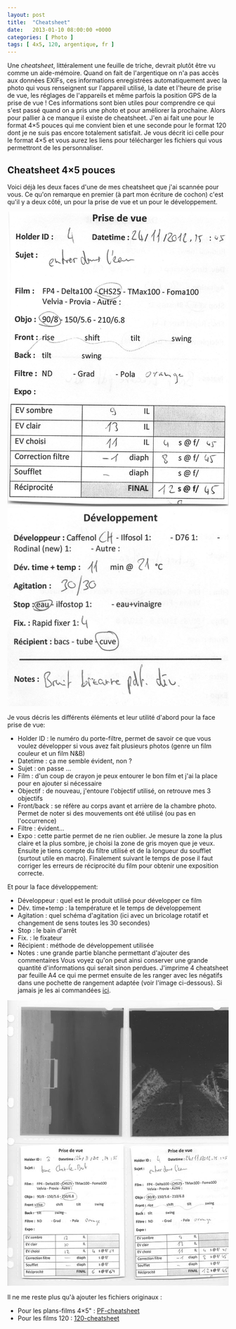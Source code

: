 ```yaml
---
layout: post
title:  "Cheatsheet"
date:   2013-01-10 08:00:00 +0000
categories: [ Photo ]
tags: [ 4x5, 120, argentique, fr ]
---
```

Une *cheatsheet*, littéralement une feuille de triche, devrait plutôt être vu comme un aide-mémoire. Quand on fait de l'argentique on n'a pas accès aux données EXIFs, ces informations enregistrées automatiquement avec la photo qui vous renseignent sur l'appareil utilisé, la date et l'heure de prise de vue, les réglages de l'appareils et même parfois la position GPS de la prise de vue ! Ces informations sont bien utiles pour comprendre ce qui s'est passé quand on a pris une photo et pour améliorer la prochaine. Alors pour pallier à ce manque il existe de cheatsheet. J'en ai fait une pour le format 4×5 pouces qui me convient bien et une seconde pour le format 120 dont je ne suis pas encore totalement satisfait. Je vous décrit ici celle pour le format 4×5 et vous aurez les liens pour télécharger les fichiers qui vous permettront de les personnaliser.

## Cheatsheet 4×5 pouces
Voici déjà les deux faces d'une de mes cheatsheet que j'ai scannée pour vous. Ce qu'on remarque en premier (à part mon écriture de cochon) c'est qu'il y a deux côté, un pour la prise de vue et un pour le développement.

![Face A](/images/pf-cheatsheet-001.jpg)
![Face B](/images/pf-cheatsheet-002.jpg)

Je vous décris les différents éléments et leur utilité d'abord pour la face prise de vue:
- Holder ID : le numéro du porte-filtre, permet de savoir ce que vous voulez développer si vous avez fait plusieurs photos (genre un film couleur et un film N&B)
- Datetime : ça me semble évident, non ?
- Sujet : on passe ...
- Film : d'un coup de crayon je peux entourer le bon film et j'ai la place pour en ajouter si nécessaire
- Objectif : de nouveau, j'entoure l'objectif utilisé, on retrouve mes 3 objectifs
- Front/back : se réfère au corps avant et arrière de la chambre photo. Permet de noter si des mouvements ont été utilisé (ou pas en l'occurrence)
- Filtre : évident...
- Expo : cette partie permet de ne rien oublier. Je mesure la zone la plus claire et la plus sombre, je choisi la zone de gris moyen que je veux. Ensuite je tiens compte du filtre utilisé et de la longueur du soufflet (surtout utile en macro). Finalement suivant le temps de pose il faut corriger les erreurs de réciprocité du film pour obtenir une exposition correcte.

Et pour la face développement:
- Développeur : quel est le produit utilisé pour développer ce film
- Dév. time+temp : la température et le temps de développement
- Agitation : quel schéma d'agitation (ici avec un bricolage rotatif et changement de sens toutes les 30 secondes)
- Stop : le bain d'arrêt
- Fix. : le fixateur
- Récipient : méthode de développement utilisée
- Notes : une grande partie blanche permettant d'ajouter des commentaires
Vous voyez qu'on peut ainsi conserver une grande quantité d'informations qui serait sinon perdues. J'imprime 4 cheatsheet par feuille A4 ce qui me permet ensuite de les ranger avec les négatifs dans une pochette de rangement adaptée (voir l'image ci-dessous). Si jamais je les ai commandées [ici](http://www.fotoimpex.de/shop/archivierung/adofile-polypropylenhuellen-fuer-4-mal-4x5-oder-9x12-film.html).

![2 négatifs et leurs infos](/images/pf-cheatsheet-003.jpg)

Il ne me reste plus qu'à ajouter les fichiers originaux :
- Pour les plans-films 4×5" : [PF-cheatsheet](/images/PF-cheatsheet.doc)
- Pour les films 120 : [120-cheatsheet](/images/120-cheatsheet.doc)
